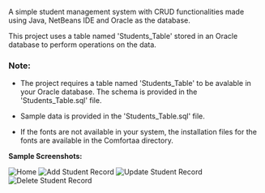 A simple student management system with CRUD functionalities made using Java, NetBeans IDE and Oracle as the database.

This project uses a table named 'Students_Table' stored in an Oracle database to perform operations on the data. 

### **Note:** 
* The project requires a table named 'Students_Table' to be avalable in your Oracle database. The schema is provided in the 'Students_Table.sql' file.

* Sample data is provided in the 'Students_Table.sql' file.

* If the fonts are not available in your system, the installation files for the fonts are available in the Comfortaa directory.

**Sample Screenshots:**

![Home](https://github.com/samirashoi/student-management-system/blob/master/screenshots/dbmsproj-1.PNG)
![Add Student Record](https://github.com/samirashoi/student-management-system/blob/master/screenshots/dbmsproj-2.PNG)
![Update Student Record](https://github.com/samirashoi/student-management-system/blob/master/screenshots/dbmsproj-3.PNG)
![Delete Student Record](https://github.com/samirashoi/student-management-system/blob/master/screenshots/dbmsproj-4.PNG)





